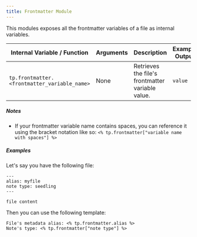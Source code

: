 ```yaml
---
title: Frontmatter Module
---
```


This modules exposes all the frontmatter variables of a file as internal variables.

| Internal Variable / Function                 | Arguments | Description                                      | Example Output |
| -------------------------------------------- | --------- | ------------------------------------------------ | -------------- |
| `tp.frontmatter.<frontmatter_variable_name>` | None      | Retrieves the file's frontmatter variable value. | `value`        |

##### Notes

- If your frontmatter variable name contains spaces, you can reference it using the bracket notation like so: `<% tp.frontmatter["variable name with spaces"] %>`

##### Examples

Let's say you have the following file:

````
---
alias: myfile
note type: seedling
---

file content
````

Then you can use the following template:

````
File's metadata alias: <% tp.frontmatter.alias %>
Note's type: <% tp.frontmatter["note type"] %>
````
